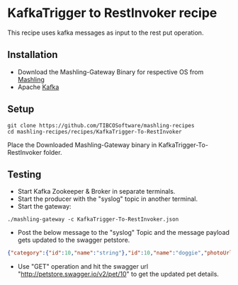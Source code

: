 # KafkaTrigger to RestInvoker recipe
This recipe uses kafka messages as input to the rest put operation.

## Installation
* Download the Mashling-Gateway Binary for respective OS from [Mashling](https://github.com/TIBCOSoftware/mashling/tree/master#installation-and-usage)
* Apache [Kafka](https://kafka.apache.org/quickstart)

## Setup
```
git clone https://github.com/TIBCOSoftware/mashling-recipes
cd mashling-recipes/recipes/KafkaTrigger-To-RestInvoker
```
Place the Downloaded Mashling-Gateway binary in KafkaTrigger-To-RestInvoker folder.

## Testing

* Start Kafka Zookeeper & Broker in separate terminals.
* Start the producer with the "syslog" topic in another terminal.
* Start the gateway:
```
./mashling-gateway -c KafkaTrigger-To-RestInvoker.json
```
* Post the below message to the "syslog" Topic and the message payload gets updated to the swagger petstore.

```json
{"category":{"id":10,"name":"string"},"id":10,"name":"doggie","photoUrls":["string"],"status":"available","tags":[{"id":0,"name":"string"}]}
```
* Use "GET" operation and hit the swagger url "http://petstore.swagger.io/v2/pet/10" to get the updated pet details.
